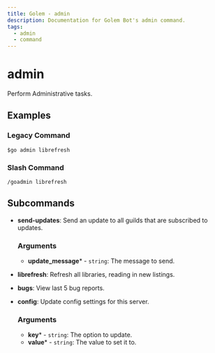 ```yaml
---
title: Golem - admin
description: Documentation for Golem Bot's admin command.
tags:
  - admin
  - command
---
```


# admin 

Perform Administrative tasks.

## Examples

### Legacy Command

```
$go admin librefresh
```

### Slash Command

```
/goadmin librefresh
```



## Subcommands
- **send-updates**: Send an update to all guilds that are subscribed to updates.
	### Arguments
	- **update_message*** - `string`: The message to send.

- **librefresh**: Refresh all libraries, reading in new listings.

- **bugs**: View last 5 bug reports.

- **config**: Update config settings for this server.
	### Arguments
	- **key*** - `string`: The option to update.
	- **value*** - `string`: The value to set it to.


